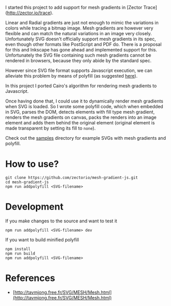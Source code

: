 
I started this project to add support for mesh gradients in [Zector Trace]
(http://zector.io/trace).

Linear and Radial gradients are just not enough to mimic the variations in
colors while tracing a bitmap image. Mesh gradients are however very flexible
and can match the natural variations in an image very closely. Unfortunately
SVG doesn't officially support mesh gradients in its spec, even though other
formats like PostScript and PDF do. There is a proposal for this and Inkscape
has gone ahead and implemented support for this. Unfortunately the SVG file
containing such mesh gradients cannot be rendered in browsers, because they
only abide by the standard spec.

However since SVG file format supports Javascript execution, we can alleviate
this problem by means of polyfill (as suggested [here](http://tavmjong.free.fr/svg2_status.html)).

In this project I ported Cairo's algorithm for rendering mesh gradients to
Javascript.

Once having done that, I could use it to dynamically render mesh gradients when
SVG is loaded. So I wrote some polyfill code, which when embedded in SVG,
parses the DOM, detects elements with fill type mesh gradient, renders the
mesh gradients on canvas, packs the renders into an image element and adds them
behind the original element (original element is made transparent by setting
its fill to `none`).

Check out the [samples](https://github.com/zectorio/mesh-gradient-js/tree/master/samples)
directory for example SVGs with mesh gradients and polyfill.

How to use?
============

    git clone https://github.com/zectorio/mesh-gradient-js.git
    cd mesh-gradient-js
    npm run addpolyfill <SVG-filename>


Development
===========

If you make changes to the source and want to test it

    npm run addpolyfill <SVG-filename> dev

If you want to build minified polyfill

    npm install
    npm run build
    npm run addpolyfill <SVG-filename>

References
==========

* [http://tavmjong.free.fr/SVG/MESH/Mesh.html](http://tavmjong.free.fr/SVG/MESH/Mesh.html)

